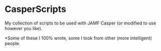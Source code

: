 # CasperScripts
My collection of scripts to be used with JAMF Casper (or modified to use however you like).

*Some of these I 100% wrote, some I took from other (more intelligent) people. 
